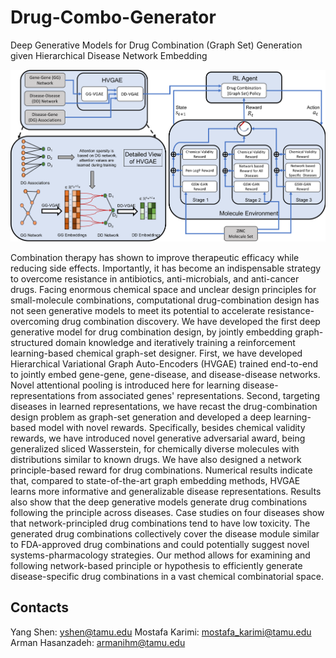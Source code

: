 # Drug-Combo-Generator
Deep Generative Models for Drug Combination (Graph Set) Generation given Hierarchical Disease Network Embedding

<img src="overall_scheme.png" width="800">

Combination therapy has shown to improve therapeutic efficacy while reducing side effects.  Importantly, it has become an indispensable strategy to overcome resistance in antibiotics, anti-microbials, and anti-cancer drugs.  Facing enormous chemical space and unclear design principles for small-molecule combinations, computational drug-combination design has not seen generative models to meet its potential to accelerate resistance-overcoming drug combination discovery. We have developed the first deep generative model for drug combination design, by jointly embedding graph-structured domain knowledge and iteratively training a reinforcement learning-based chemical graph-set designer.  First, we have developed Hierarchical Variational Graph Auto-Encoders (HVGAE) trained end-to-end to jointly embed gene-gene, gene-disease, and disease-disease networks.  Novel attentional pooling is introduced here for learning disease-representations from associated genes' representations.  Second, targeting diseases in learned representations, we have recast the drug-combination design problem as graph-set generation and developed a deep learning-based model with novel rewards.  Specifically, besides chemical validity rewards, we have introduced novel generative adversarial award, being generalized sliced Wasserstein, for chemically diverse molecules with distributions similar to known drugs.  We have also designed a network principle-based reward for drug combinations.  Numerical results indicate that, compared to state-of-the-art graph embedding methods, HVGAE learns more informative and generalizable disease representations. Results also show that the deep generative models generate drug combinations following the principle across diseases.  Case studies on four diseases show that network-principled drug combinations tend to have low toxicity.  The generated drug combinations collectively cover the disease module similar to FDA-approved drug combinations and could potentially suggest novel systems-pharmacology strategies.  Our method allows for examining and following network-based principle or hypothesis to efficiently generate disease-specific drug combinations in a vast chemical combinatorial space. 


## Contacts
Yang Shen: yshen@tamu.edu
Mostafa Karimi: mostafa_karimi@tamu.edu
Arman Hasanzadeh: armanihm@tamu.edu
